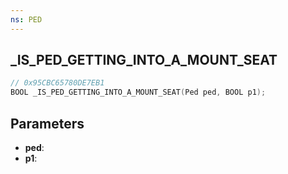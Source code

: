 ```yaml
---
ns: PED
---
```

## _IS_PED_GETTING_INTO_A_MOUNT_SEAT

```c
// 0x95CBC65780DE7EB1
BOOL _IS_PED_GETTING_INTO_A_MOUNT_SEAT(Ped ped, BOOL p1);
```

## Parameters
* **ped**:
* **p1**:
